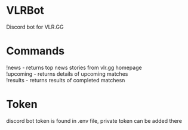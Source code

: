 # VLRBot
Discord bot for VLR.GG

# Commands 
!news - returns top news stories from vlr.gg homepage  
!upcoming - returns details of upcoming matches  
!results - returns results of completed matchesn  

# Token 
discord bot token is found in .env file, private token can be added there 
